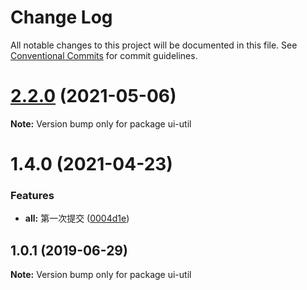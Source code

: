 # Change Log

All notable changes to this project will be documented in this file.
See [Conventional Commits](https://conventionalcommits.org) for commit guidelines.

# [2.2.0](https://github.com/hardfist/monorepo-starter/compare/v2.0.3...v2.2.0) (2021-05-06)

**Note:** Version bump only for package ui-util





# 1.4.0 (2021-04-23)


### Features

* **all:** 第一次提交 ([0004d1e](https://github.com/hardfist/monorepo-starter/commit/0004d1e))





## 1.0.1 (2019-06-29)

**Note:** Version bump only for package ui-util
